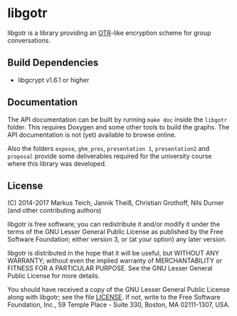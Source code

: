 # libgotr

libgotr is a library providing an [OTR](https://otr.cypherpunks.ca/)-like encryption scheme for group
conversations.

## Build Dependencies

- libgcrypt v1.6.1 or higher

## Documentation

The API documentation can be built by running `make doc` inside the `libgotr`
folder. This requires Doxygen and some other tools to build the graphs. The API
documentation is not (yet) available to browse online.

Also the folders `expose`, `ghm_pres`, `presentation 1`,  `presentation2` and
`proposal` provide some deliverables required for the university course where
this library was developed.

## License

(C) 2014-2017 Markus Teich, Jannik Theiß, Christian Grothoff, Nils Durner
(and other contributing authors)

libgotr is free software; you can redistribute it and/or modify
it under the terms of the GNU Lesser General Public License as published
by the Free Software Foundation; either version 3, or (at your
option) any later version.

libgotr is distributed in the hope that it will be useful, but
WITHOUT ANY WARRANTY; without even the implied warranty of
MERCHANTABILITY or FITNESS FOR A PARTICULAR PURPOSE.  See the GNU
Lesser General Public License for more details.

You should have received a copy of the GNU Lesser General Public License
along with libgotr; see the file [LICENSE](https://github.com/schachmat/gotr/blob/master/LICENSE).  If not, write to the
Free Software Foundation, Inc., 59 Temple Place - Suite 330,
Boston, MA 02111-1307, USA.
